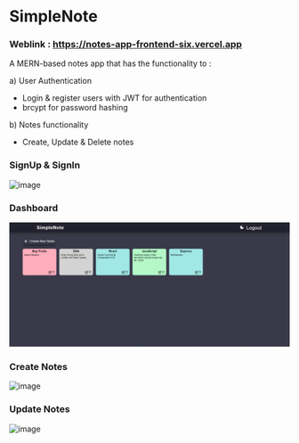 # SimpleNote
### Weblink : https://notes-app-frontend-six.vercel.app
A MERN-based notes app that has the functionality to :  

a)  User Authentication  
  - Login & register users with JWT for authentication
  - brcypt for password hashing

b)  Notes functionality
  - Create, Update & Delete notes



### SignUp & SignIn
<img width="807" alt="image" src="https://github.com/logic-found/Notes-app/assets/93260606/39dcf9fc-57de-455b-a524-c1c3e502b2e9">

### Dashboard
![alt text](image.png)

### Create Notes
<img width="949" alt="image" src="https://github.com/logic-found/SimpleNote/assets/93260606/d8a94c1f-f2ac-4410-8075-b2f04006c798">

### Update Notes
<img width="949" alt="image" src="https://github.com/logic-found/SimpleNote/assets/93260606/2601756b-3571-4ddf-815e-8085d98dc973">

